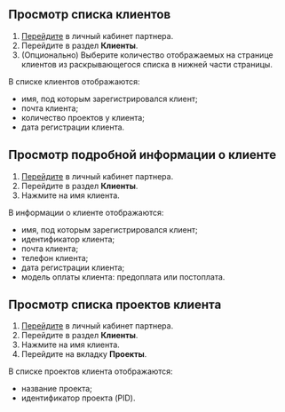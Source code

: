 ## Просмотр списка клиентов

1. [Перейдите](https://partners.tech.vk.com) в личный кабинет партнера.
1. Перейдите в раздел **Клиенты**.
1. (Опционально) Выберите количество отображаемых на странице клиентов из раскрывающегося списка в нижней части страницы.

В списке клиентов отображаются:

* имя, под которым зарегистрировался клиент;
* почта клиента;
* количество проектов у клиента;
* дата регистрации клиента.

## Просмотр подробной информации о клиенте

1. [Перейдите](https://partners.tech.vk.com) в личный кабинет партнера.
1. Перейдите в раздел **Клиенты**.
1. Нажмите на имя клиента.

В информации о клиенте отображаются:

* имя, под которым зарегистрировался клиент;
* идентификатор клиента;
* почта клиента;
* телефон клиента;
* дата регистрации клиента;
* модель оплаты клиента: предоплата или постоплата.

## Просмотр списка проектов клиента

1. [Перейдите](https://partners.tech.vk.com) в личный кабинет партнера.
1. Перейдите в раздел **Клиенты**.
1. Нажмите на имя клиента.
1. Перейдите на вкладку **Проекты**.

В списке проектов клиента отображаются:

* название проекта;
* идентификатор проекта (PID).
